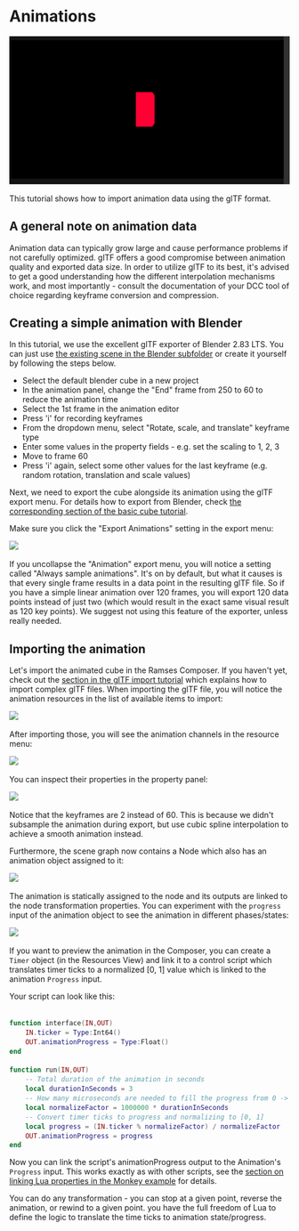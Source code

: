 <!--
SPDX-License-Identifier: MPL-2.0

This file is part of Ramses Composer
(see https://github.com/bmwcarit/ramses-composer-docs).

This Source Code Form is subject to the terms of the Mozilla Public License, v. 2.0.
If a copy of the MPL was not distributed with this file, You can obtain one at http://mozilla.org/MPL/2.0/.
-->

# Animations

![](./docs/cube_anim.gif)

This tutorial shows how to import animation data using the glTF format.

## A general note on animation data

Animation data can typically grow large and cause performance problems if not carefully optimized.
glTF offers a good compromise between animation quality and exported data size. In order to utilize glTF
to its best, it's advised to get a good understanding how the different interpolation mechanisms work, and
most importantly - consult the documentation of your DCC tool of choice regarding keyframe conversion and
compression.

## Creating a simple animation with Blender

In this tutorial, we use the excellent glTF exporter of Blender 2.83 LTS. You can just use [the existing scene
in the Blender subfolder](https://github.com/bmwcarit/ramses-composer-docs/tree/master/advanced/animations/blender)
or create it yourself by following the steps below.

* Select the default blender cube in a new project
* In the animation panel, change the "End" frame from 250 to 60 to reduce the animation time
* Select the 1st frame in the animation editor
* Press 'i' for recording keyframes
* From the dropdown menu, select "Rotate, scale, and translate" keyframe type
* Enter some values in the property fields - e.g. set the scaling to 1, 2, 3
* Move to frame 60
* Press 'i' again, select some other values for the last keyframe (e.g. random rotation, translation and scale values)

Next, we need to export the cube alongside its animation using the glTF export menu. For details how to export
from Blender, check [the corresponding section of the basic cube tutorial](#Export-glTF-from-Blender).


Make sure you click the "Export Animations" setting in the export menu:

![](./docs/export_anim_setting.png)

If you uncollapse the "Animation" export menu, you will notice a setting called "Always sample animations". It's
on by default, but what it causes is that every single frame results in a data point in the resulting glTF file.
So if you have a simple linear animation over 120 frames, you will export 120 data points instead of just two (which would
result in the exact same visual result as 120 key points). We suggest not using this feature of the exporter, unless really
needed.

## Importing the animation

Let's import the animated cube in the Ramses Composer. If you haven't yet, check out the [section in the glTF import
tutorial](../complex_import/README.md#Scene-graph-and-resources) which explains how to import complex glTF files. When importing
the glTF file, you will notice the animation resources in the list of available items to import:

![](./docs/import_menu.png)

After importing those, you will see the animation channels in the resource menu:

![](./docs/channel_resources.png)

You can inspect their properties in the property panel:

![](./docs/channel_info.png)

Notice that the keyframes are 2 instead of 60. This is because we didn't subsample the animation during export, but
use cubic spline interpolation to achieve a smooth animation instead.

Furthermore, the scene graph now contains a Node which also has an animation object assigned to it:

![](./docs/scene_graph.png)

The animation is statically assigned to the node and its outputs are linked to the node transformation properties.
You can experiment with the `progress` input of the animation object to see the animation in different phases/states:

![](./docs/animation.png)

If you want to preview the animation in the Composer, you can create a `Timer` object (in the Resources View) and link
it to a control script which translates timer ticks to a normalized [0, 1] value which is linked to the animation `Progress` input.

Your script can look like this:

```lua

function interface(IN,OUT)
    IN.ticker = Type:Int64()
    OUT.animationProgress = Type:Float()
end

function run(IN,OUT)
    -- Total duration of the animation in seconds
    local durationInSeconds = 3
    -- How many microseconds are needed to fill the progress from 0 -> 1
    local normalizeFactor = 1000000 * durationInSeconds
    -- Convert timer ticks to progress and normalizing to [0, 1]
    local progress = (IN.ticker % normalizeFactor) / normalizeFactor
    OUT.animationProgress = progress
end

```

Now you can link the script's animationProgress output to the Animation's `Progress` input.
This works exactly as with other scripts, see the
[section on linking Lua properties in the Monkey example](../../basics/monkey/README.md#Lua-Scripting)
for details.

You can do any transformation - you can stop at a given point, reverse the animation, or rewind to a given point.
you have the full freedom of Lua to define the logic to translate the time ticks to animation state/progress.
